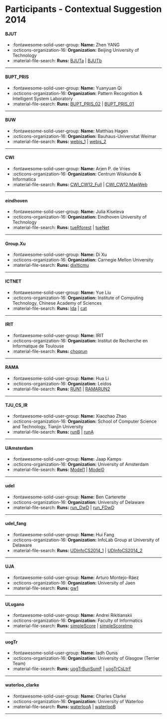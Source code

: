 # Participants - Contextual Suggestion 2014 

#### BJUT
 - :fontawesome-solid-user-group: **Name:** Zhen YANG
 - :octicons-organization-16: **Organization:** Beijing University of Technology
 - :material-file-search: **Runs:** [BJUTa](./runs.md#bjuta) | [BJUTb](./runs.md#bjutb)

---
#### BUPT_PRIS
 - :fontawesome-solid-user-group: **Name:** Yuanyuan Qi
 - :octicons-organization-16: **Organization:** Pattern Recognition & Intelligent System Laboratory
 - :material-file-search: **Runs:** [BUPT_PRIS_02](./runs.md#bupt_pris_02) | [BUPT_PRIS_01](./runs.md#bupt_pris_01)

---
#### BUW
 - :fontawesome-solid-user-group: **Name:** Matthias Hagen
 - :octicons-organization-16: **Organization:** Bauhaus-Universitat Weimar
 - :material-file-search: **Runs:** [webis_1](./runs.md#webis_1) | [webis_2](./runs.md#webis_2)

---
#### CWI
 - :fontawesome-solid-user-group: **Name:** Arjen P. de Vries
 - :octicons-organization-16: **Organization:** Centrum Wiskunde & Informatica
 - :material-file-search: **Runs:** [CWI_CW12_Full](./runs.md#cwi_cw12_full) | [CWI_CW12.MapWeb](./runs.md#cwi_cw12mapweb)

---
#### eindhoven
 - :fontawesome-solid-user-group: **Name:** Julia Kiseleva
 - :octicons-organization-16: **Organization:** Eindhoven University of Technology
 - :material-file-search: **Runs:** [tueRforest](./runs.md#tuerforest) | [tueNet](./runs.md#tuenet)

---
#### Group.Xu
 - :fontawesome-solid-user-group: **Name:** Di Xu
 - :octicons-organization-16: **Organization:** Carnegie Mellon University
 - :material-file-search: **Runs:** [dixlticmu](./runs.md#dixlticmu)

---
#### ICTNET
 - :fontawesome-solid-user-group: **Name:** Yue Liu
 - :octicons-organization-16: **Organization:** Institute of Computing Technology, Chinese Academy of Sciences
 - :material-file-search: **Runs:** [lda](./runs.md#lda) | [cat](./runs.md#cat)

---
#### IRIT
 - :fontawesome-solid-user-group: **Name:** IRIT
 - :octicons-organization-16: **Organization:** Institut de Recherche en Informatque de Toulouse
 - :material-file-search: **Runs:** [choqrun](./runs.md#choqrun)

---
#### RAMA
 - :fontawesome-solid-user-group: **Name:** Hua Li
 - :octicons-organization-16: **Organization:** Leidos
 - :material-file-search: **Runs:** [RUN1](./runs.md#run1) | [RAMARUN2](./runs.md#ramarun2)

---
#### TJU_CS_IR
 - :fontawesome-solid-user-group: **Name:** Xiaozhao Zhao
 - :octicons-organization-16: **Organization:** School of Computer Science and Technology, Tianjin University
 - :material-file-search: **Runs:** [runB](./runs.md#runb) | [runA](./runs.md#runa)

---
#### UAmsterdam
 - :fontawesome-solid-user-group: **Name:** Jaap Kamps
 - :octicons-organization-16: **Organization:** University of Amsterdam
 - :material-file-search: **Runs:** [Model1](./runs.md#model1) | [Model0](./runs.md#model0)

---
#### udel
 - :fontawesome-solid-user-group: **Name:** Ben Carterette
 - :octicons-organization-16: **Organization:** University of Delaware
 - :material-file-search: **Runs:** [run_DwD](./runs.md#run_dwd) | [run_FDwD](./runs.md#run_fdwd)

---
#### udel_fang
 - :fontawesome-solid-user-group: **Name:** Hui Fang
 - :octicons-organization-16: **Organization:** InfoLab Group at University of Delaware
 - :material-file-search: **Runs:** [UDInfoCS2014_1](./runs.md#udinfocs2014_1) | [UDInfoCS2014_2](./runs.md#udinfocs2014_2)

---
#### UJA
 - :fontawesome-solid-user-group: **Name:** Arturo Montejo-Ráez
 - :octicons-organization-16: **Organization:** University of Jaen
 - :material-file-search: **Runs:** [gw1](./runs.md#gw1)

---
#### ULugano
 - :fontawesome-solid-user-group: **Name:** Andrei Rikitianskii
 - :octicons-organization-16: **Organization:** Faculty of Informatics
 - :material-file-search: **Runs:** [simpleScore](./runs.md#simplescore) | [simpleScoreImp](./runs.md#simplescoreimp)

---
#### uogTr
 - :fontawesome-solid-user-group: **Name:** Iadh Ounis
 - :octicons-organization-16: **Organization:** University of Glasgow (Terrier Team)
 - :material-file-search: **Runs:** [uogTrBunSumF](./runs.md#uogtrbunsumf) | [uogTrCsLtrF](./runs.md#uogtrcsltrf)

---
#### waterloo_clarke
 - :fontawesome-solid-user-group: **Name:** Charles Clarke
 - :octicons-organization-16: **Organization:** University of Waterloo
 - :material-file-search: **Runs:** [waterlooA](./runs.md#waterlooa) | [waterlooB](./runs.md#waterloob)

---
